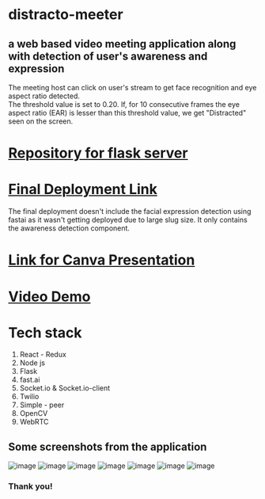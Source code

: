 # distracto-meeter
## a web based video meeting application along with detection of user's awareness and expression

The meeting host can click on user's stream to get face recognition and eye aspect ratio detected. <br/>
The threshold value is set to 0.20. If, for 10 consecutive frames the eye aspect ratio (EAR) is lesser than this threshold value, we get "Distracted" seen on the screen.</br>
# [Repository for flask server](https://github.com/riyasr21/flask-server)

# [Final Deployment Link](https://distracto-meeter-frontend.herokuapp.com/)
The final deployment doesn't include the facial expression detection using fastai as it wasn't getting deployed due to large slug size. It only contains the awareness detection component.


# [Link for Canva Presentation](https://www.canva.com/design/DAFCEDAI6XE/6vA04m8owT2IQbi5kAv6pw/edit?utm_content=DAFCEDAI6XE&utm_campaign=designshare&utm_medium=link2&utm_source=sharebutton)

# [Video Demo](https://drive.google.com/file/d/13ma-dlbecxP-SW6yASK3FkhnIKWs1oI-/view?usp=sharing)

# Tech stack 
1. React - Redux
2. Node js
3. Flask
4. fast.ai
5. Socket.io & Socket.io-client
6. Twilio
7. Simple - peer
8. OpenCV
9. WebRTC

## Some screenshots from the application

![image](https://user-images.githubusercontent.com/89318501/170872610-9c2ec7d9-226c-4388-bd9c-309bed7ebad3.png)
![image](https://user-images.githubusercontent.com/89318501/170872748-35c8588c-c2fb-4463-996c-967af7a3f73d.png)
![image](https://user-images.githubusercontent.com/89318501/170872761-c2e7b309-3d1c-43ba-bb77-aaeab96396f4.png)
![image](https://user-images.githubusercontent.com/89318501/170872806-2d131e7e-a237-4305-8428-8b6f70f7ef47.png)
![image](https://user-images.githubusercontent.com/89318501/170872844-ca0fb4d1-8168-4538-bbe3-38d94c1f3a35.png)
![image](https://user-images.githubusercontent.com/89318501/170872968-4377ee34-14cc-478a-8495-f6a242906fe6.png)
![image](https://user-images.githubusercontent.com/89318501/170873091-83480375-2d01-4817-b3c7-595b4cd4165e.png)


### Thank you!
